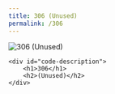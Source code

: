 ```yaml
---
title: 306 (Unused)
permalink: /306
---
```

<div class="status-page-container">
<div>
    <img src="https://i.imgur.com/hpWufel.jpg" alt="306 (Unused)" />

    <div id="code-description">
        <h1>306</h1>
        <h2>(Unused)</h2>
    </div>
</div>
</div>
